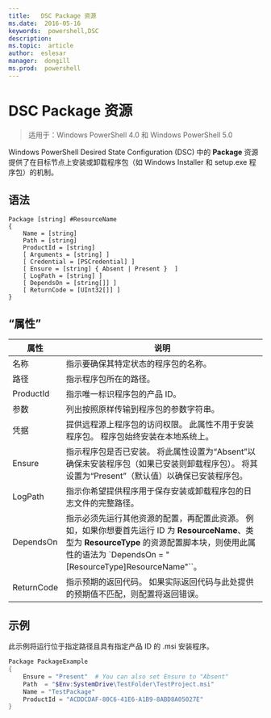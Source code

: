 ```yaml
---
title:   DSC Package 资源
ms.date:  2016-05-16
keywords:  powershell,DSC
description:  
ms.topic:  article
author:  eslesar
manager:  dongill
ms.prod:  powershell
---
```


# DSC Package 资源

> 适用于：Windows PowerShell 4.0 和 Windows PowerShell 5.0

Windows PowerShell Desired State Configuration (DSC) 中的 **Package** 资源提供了在目标节点上安装或卸载程序包（如 Windows Installer 和 setup.exe 程序包）的机制。

## 语法

```
Package [string] #ResourceName
{
    Name = [string]
    Path = [string]
    ProductId = [string]
    [ Arguments = [string] ]
    [ Credential = [PSCredential] ]
    [ Ensure = [string] { Absent | Present }  ]
    [ LogPath = [string] ]
    [ DependsOn = [string[]] ]
    [ ReturnCode = [UInt32[]] ]
}
```

## “属性”
|  属性  |  说明   | 
|---|---| 
| 名称| 指示要确保其特定状态的程序包的名称。| 
| 路径| 指示程序包所在的路径。| 
| ProductId| 指示唯一标识程序包的产品 ID。| 
| 参数| 列出按照原样传输到程序包的参数字符串。| 
| 凭据| 提供远程源上程序包的访问权限。 此属性不用于安装程序包。 程序包始终安装在本地系统上。| 
| Ensure| 指示程序包是否已安装。 将此属性设置为“Absent”以确保未安装程序包（如果已安装则卸载程序包）。 将其设置为“Present”（默认值）以确保已安装程序包。| 
| LogPath| 指示你希望提供程序用于保存安装或卸载程序包的日志文件的完整路径。| 
| DependsOn | 指示必须先运行其他资源的配置，再配置此资源。 例如，如果你想要首先运行 ID 为 **ResourceName**、类型为 **ResourceType** 的资源配置脚本块，则使用此属性的语法为 `DependsOn = "[ResourceType]ResourceName"``。| 
| ReturnCode| 指示预期的返回代码。 如果实际返回代码与此处提供的预期值不匹配，则配置将返回错误。| 

## 示例

此示例将运行位于指定路径且具有指定产品 ID 的 .msi 安装程序。

```powershell
Package PackageExample
{
    Ensure = "Present"  # You can also set Ensure to "Absent"
    Path  = "$Env:SystemDrive\TestFolder\TestProject.msi"
    Name = "TestPackage"
    ProductId = "ACDDCDAF-80C6-41E6-A1B9-8ABD8A05027E"
} 
```



<!--HONumber=May16_HO3-->


